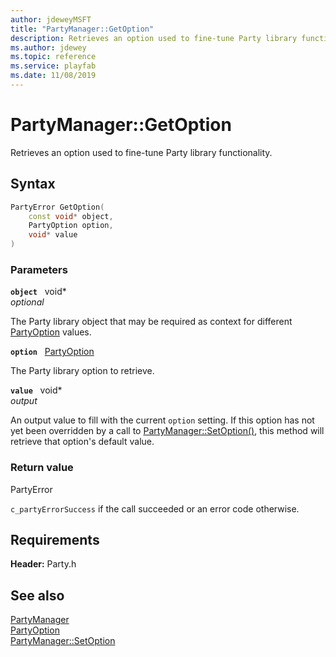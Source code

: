```yaml
---
author: jdeweyMSFT
title: "PartyManager::GetOption"
description: Retrieves an option used to fine-tune Party library functionality.
ms.author: jdewey
ms.topic: reference
ms.service: playfab
ms.date: 11/08/2019
---
```


# PartyManager::GetOption  

Retrieves an option used to fine-tune Party library functionality.  

## Syntax  
  
```cpp
PartyError GetOption(  
    const void* object,  
    PartyOption option,  
    void* value  
)  
```  
  
### Parameters  
  
**`object`** &nbsp; void*  
*optional*  
  
The Party library object that may be required as context for different [PartyOption](../../../enums/partyoption.md) values.  
  
**`option`** &nbsp; [PartyOption](../../../enums/partyoption.md)  
  
The Party library option to retrieve.  
  
**`value`** &nbsp; void*  
*output*  
  
An output value to fill with the current `option` setting. If this option has not yet been overridden by a call to [PartyManager::SetOption()](partymanager_setoption.md), this method will retrieve that option's default value.  
  
  
### Return value  
PartyError
  
```c_partyErrorSuccess``` if the call succeeded or an error code otherwise.
  
  
## Requirements  
  
**Header:** Party.h
  
## See also  
[PartyManager](../partymanager.md)  
[PartyOption](../../../enums/partyoption.md)  
[PartyManager::SetOption](partymanager_setoption.md)
  
  
